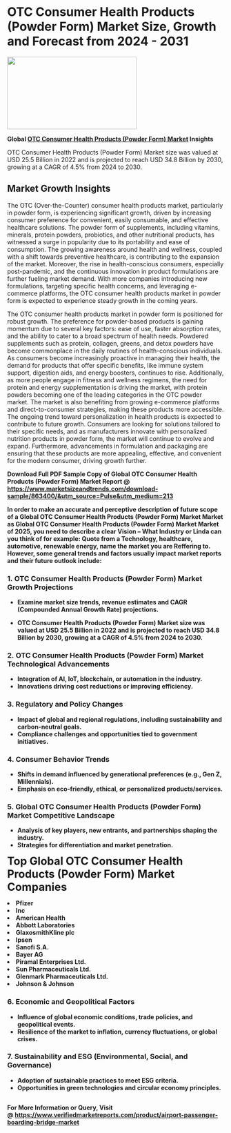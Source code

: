 <H1>OTC Consumer Health Products (Powder Form) Market Size, Growth and Forecast from 2024 - 2031</H1><img class="aligncenter size-medium wp-image-584254" src="https://thirdeyenews.in/wp-content/uploads/2024/09/Global-Market-Research-300x168.jpeg" alt="" width="300" height="168" /><p><strong>Global&nbsp;<a href="https://www.marketsizeandtrends.com/download-sample/863400/&amp;utm_source=Pulse&amp;utm_medium=213">OTC Consumer Health Products (Powder Form) Market</a> Insights</strong></p><p>OTC Consumer Health Products (Powder Form) Market size was valued at USD 25.5 Billion in 2022 and is projected to reach USD 34.8 Billion by 2030, growing at a CAGR of 4.5% from 2024 to 2030.</p><p><h2>Market Growth Insights</h2> <p>The OTC (Over-the-Counter) consumer health products market, particularly in powder form, is experiencing significant growth, driven by increasing consumer preference for convenient, easily consumable, and effective healthcare solutions. The powder form of supplements, including vitamins, minerals, protein powders, probiotics, and other nutritional products, has witnessed a surge in popularity due to its portability and ease of consumption. The growing awareness around health and wellness, coupled with a shift towards preventive healthcare, is contributing to the expansion of the market. Moreover, the rise in health-conscious consumers, especially post-pandemic, and the continuous innovation in product formulations are further fueling market demand. With more companies introducing new formulations, targeting specific health concerns, and leveraging e-commerce platforms, the OTC consumer health products market in powder form is expected to experience steady growth in the coming years.</p> <p><strong></strong></p> <p>The OTC consumer health products market in powder form is positioned for robust growth. The preference for powder-based products is gaining momentum due to several key factors: ease of use, faster absorption rates, and the ability to cater to a broad spectrum of health needs. Powdered supplements such as protein, collagen, greens, and detox powders have become commonplace in the daily routines of health-conscious individuals. As consumers become increasingly proactive in managing their health, the demand for products that offer specific benefits, like immune system support, digestion aids, and energy boosters, continues to rise. Additionally, as more people engage in fitness and wellness regimens, the need for protein and energy supplementation is driving the market, with protein powders becoming one of the leading categories in the OTC powder market. The market is also benefiting from growing e-commerce platforms and direct-to-consumer strategies, making these products more accessible. The ongoing trend toward personalization in health products is expected to contribute to future growth. Consumers are looking for solutions tailored to their specific needs, and as manufacturers innovate with personalized nutrition products in powder form, the market will continue to evolve and expand. Furthermore, advancements in formulation and packaging are ensuring that these products are more appealing, effective, and convenient for the modern consumer, driving growth further.</p> <p><strong></p><p><span class=""><strong>Download Full PDF Sample Copy of Global OTC Consumer Health Products (Powder Form) Market Report</strong> @ <a href="https://www.marketsizeandtrends.com/download-sample/863400/&amp;utm_source=Pulse&amp;utm_medium=213" target="_blank">https://www.marketsizeandtrends.com/download-sample/863400/&amp;utm_source=Pulse&amp;utm_medium=213</a></span></p><p>In order to make an accurate and perceptive description of future scope of a Global&nbsp;OTC Consumer Health Products (Powder Form) Market Market as Global&nbsp;OTC Consumer Health Products (Powder Form) Market Market of 2025, you need to describe a clear Vision &ndash; What Industry or Linda can you think of for example: Quote from a Technology, healthcare, automotive, renewable energy, name the market you are Reffering to. However, some general trends and factors usually impact market reports and their future outlook include:</p><h3>1.&nbsp;<strong>OTC Consumer Health Products (Powder Form) Market Growth Projections</strong></h3><ul><li>Examine market size trends, revenue estimates and CAGR (Compounded Annual Growth Rate) projections.</li><li><p>OTC Consumer Health Products (Powder Form) Market size was valued at USD 25.5 Billion in 2022 and is projected to reach USD 34.8 Billion by 2030, growing at a CAGR of 4.5% from 2024 to 2030.</p></li></ul><h3>2.&nbsp;<strong>OTC Consumer Health Products (Powder Form) Market Technological Advancements</strong></h3><ul><li>Integration of AI, IoT, blockchain, or automation in the industry.</li><li>Innovations driving cost reductions or improving efficiency.</li></ul><h3>3.&nbsp;<strong>Regulatory and Policy Changes</strong></h3><ul><li>Impact of global and regional regulations, including sustainability and carbon-neutral goals.</li><li>Compliance challenges and opportunities tied to government initiatives.</li></ul><h3>4.&nbsp;<strong>Consumer Behavior Trends</strong></h3><ul><li>Shifts in demand influenced by generational preferences (e.g., Gen Z, Millennials).</li><li>Emphasis on eco-friendly, ethical, or personalized products/services.</li></ul><h3>5.&nbsp;<strong>Global OTC Consumer Health Products (Powder Form) Market Competitive Landscape</strong></h3><ul><li>Analysis of key players, new entrants, and partnerships shaping the industry.</li><li>Strategies for differentiation and market penetration.</li></ul><p data-pm-slice="1 1 []"><span style="color: inherit; font-family: inherit; font-size: 25px;">Top Global OTC Consumer Health Products (Powder Form) Market Companies</span></p><div class="" data-test-id=""><p><li>Pfizer</li><li> Inc</li><li> American Health</li><li> Abbott Laboratories</li><li> GlaxosmithKline plc</li><li> Ipsen</li><li> Sanofi S.A.</li><li> Bayer AG</li><li> Piramal Enterprises Ltd.</li><li> Sun Pharmaceuticals Ltd.</li><li> Glenmark Pharmaceuticals Ltd.</li><li> Johnson & Johnson</li></p></div><h3>6.&nbsp;<strong>Economic and Geopolitical Factors</strong></h3><ul><li>Influence of global economic conditions, trade policies, and geopolitical events.</li><li>Resilience of the market to inflation, currency fluctuations, or global crises.</li></ul><h3>7.&nbsp;<strong>Sustainability and ESG (Environmental, Social, and Governance)</strong></h3><ul><li>Adoption of sustainable practices to meet ESG criteria.</li><li>Opportunities in green technologies and circular economy principles.</li></ul><h2><strong style="font-size: 14px;">For More Information or Query, Visit @&nbsp;</strong><a style="background-color: #ffffff; font-size: 14px;" href="https://www.marketsizeandtrends.com/report/otc-consumer-health-products-powder-form-market/" target="_blank">https://www.verifiedmarketreports.com/product/airport-passenger-boarding-bridge-market</a></h2>
